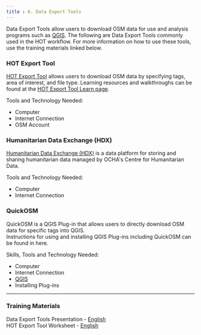 ```yaml
---
title : 6. Data Export Tools
---
```

Data Export Tools allow users to download OSM data for use and analysis programs such as [QGIS](https://github.com/hotosm/toolbox/wiki/7.1-QGIS). The following are Data Export Tools commonly used in the HOT workflow. For more information on how to use these tools, use the training materials linked below. 

### HOT Export Tool
[HOT Export Tool](https://export.hotosm.org/en/v3/) allows users to download OSM data by specifying tags, area of interest, and file type. Learning resources and walkthroughs can be found at the [HOT Export Tool Learn page](https://export.hotosm.org/en/v3/learn).

Tools and Technology Needed:
* Computer
* Internet Connection
* OSM Account


### Humanitarian Data Exchange (HDX)
[Humanitarian Data Exchange (HDX)](https://data.humdata.org/) is a data platform for storing and sharing humanitarian data managed by OCHA's Centre for Humanitarian Data.  

Tools and Technology Needed:
* Computer
* Internet Connection

### QuickOSM 
QuickOSM is a QGIS Plug-in that allows users to directly download OSM data for specific tags into QGIS.  
Instructions for using and installing QGIS Plug-ins including QuickOSM can be found in here.  

Skills, Tools and Technology Needed:
* Computer
* Internet Connection
* [QGIS](https://github.com/hotosm/toolbox/wiki/7.1-QGIS)
* Installing Plug-ins


***
 
### Training Materials
Data Export Tools Presentation - [English](https://docs.google.com/presentation/d/1RyHYVPZU5d4xJ1cpWga4QRdfohpEs-t9ylJ_HTJ7wm8/edit?usp=sharing) <br>
HOT Export Tool Worksheet - [English](https://docs.google.com/document/d/1BcSSQuVbLQDAAbBGdZQNh_FTEpPJ8jMlh4u1DzIBzWE/edit?usp=sharing)